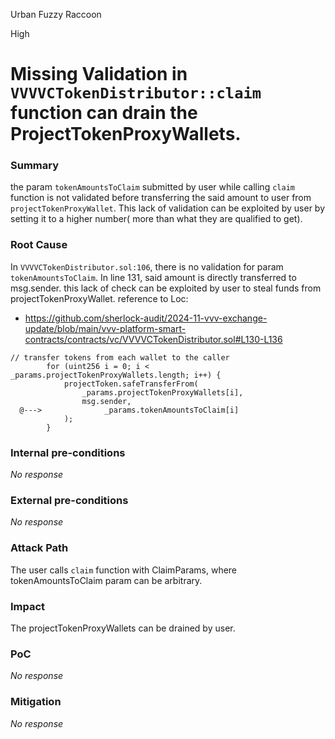 Urban Fuzzy Raccoon

High

# Missing Validation in `VVVVCTokenDistributor::claim` function can drain the ProjectTokenProxyWallets.

### Summary

the param `tokenAmountsToClaim` submitted by user while calling `claim` function is not validated before transferring the said amount to user from `projectTokenProxyWallet`. This lack of validation can be exploited by user by setting it to a higher number( more than what they are qualified to get). 

### Root Cause

In `VVVVCTokenDistributor.sol:106`, there is no validation for param `tokenAmountsToClaim`. In line 131, said amount is directly transferred to msg.sender. this lack of check can be exploited by user to  steal funds from projectTokenProxyWallet.
reference to Loc: 
- https://github.com/sherlock-audit/2024-11-vvv-exchange-update/blob/main/vvv-platform-smart-contracts/contracts/vc/VVVVCTokenDistributor.sol#L130-L136

```Solidity
// transfer tokens from each wallet to the caller
        for (uint256 i = 0; i < _params.projectTokenProxyWallets.length; i++) {
            projectToken.safeTransferFrom(
                _params.projectTokenProxyWallets[i],
                msg.sender,
  @--->              _params.tokenAmountsToClaim[i]
            );
        }
```

### Internal pre-conditions

_No response_

### External pre-conditions

_No response_

### Attack Path

The user calls `claim` function with ClaimParams, where tokenAmountsToClaim param can be arbitrary. 

### Impact

The projectTokenProxyWallets can be drained by user.

### PoC

_No response_

### Mitigation

_No response_